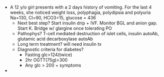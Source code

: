 - A 12 y/o girl presents with a 2 days history of vomiting. For the last 4 weeks, she noticed weight loss, polyphagia, polydipsia and polyuria
  Na=130, Cl=90, HCO3=15, glucose = 436
	- Next best step? Start insulin drip + IVF. Monitor BGL and anion gap. Start K. Bridge w/ glargine once tolerating PO
	- Pathophys? T-cell mediated destruction of islet cells, insulin autoAb, glutamic acid decarboxylase autoAb
	- Long term treatment? will need insulin tx
	- Diagnostic criteria for diabetes?
		- Fasting glc>124(twice)
		- 2hr OGTT(75g)>300
		- Any glc > 200 + symptoms
-